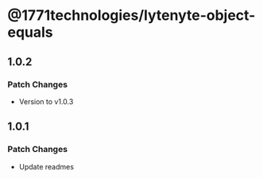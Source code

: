 # @1771technologies/lytenyte-object-equals

## 1.0.2

### Patch Changes

- Version to v1.0.3

## 1.0.1

### Patch Changes

- Update readmes
